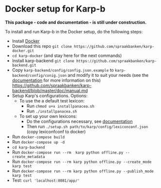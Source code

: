 Docker setup for Karp-b
=======================

**This package - code and documentation - is still under construction.**

To install and run Karp-b in the Docker setup, do the following steps:

* Install [Docker](https://docs.docker.com/install/#server)
* Download this repo `git clone https://github.com/spraakbanken/karp-docker.git`
* `cd karp-docker` (and stay here for the next commands)
* Install karp-backend `git clone https://github.com/spraakbanken/karp-backend.git`
* Copy `karp-backend/config/config.json.example` to `karp-backend/config/conig.json` and modify it to suit your needs
  (see the [documentation](https://github.com/spraakbanken/karp-backend/blob/master/doc/manual.md) for more information on this)
  https://github.com/spraakbanken/karp-backend/blob/master/doc/manual.md
* Setup Karp's configurations. Options:
    * To use the a default test lexicon:
        * Run `chmod u+x installpanacea.sh`
        * Run `./installpanacea.sh`
    * To set up your own lexicons:
        * Do the configurations necessary, see [documentation](https://github.com/spraakbanken/karp-backend/blob/master/doc/manual.md)
        * Then run `./setup.sh path/to/karp/config/lexiconconf.json` (copy lexiconfconf to docker)
* Run `docker-compose build`
* Run `docker-compose up -d`
* `cd karp-backend`
* Run `docker-compose run --rm  karp python offline.py --create_metadata`
* Run `docker-compose run --rm karp python offline.py --create_mode karp test`
* Run `docker-compose run --rm karp python offline.py --publish_mode karp test`
* Test: `curl 'localhost:8081/app/'`

